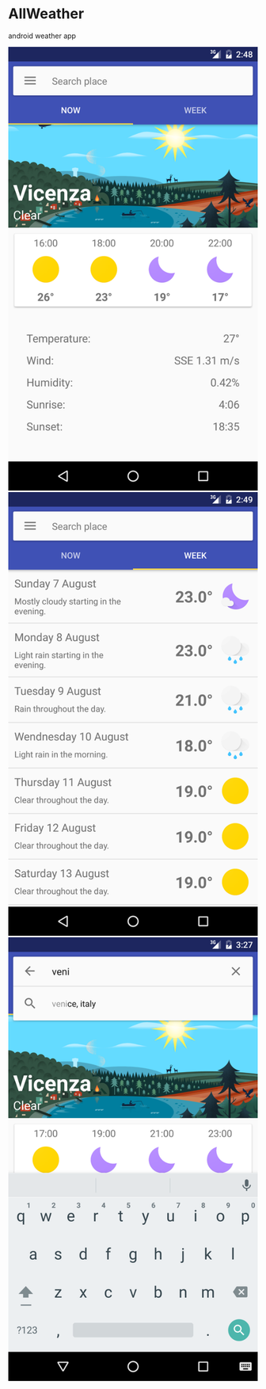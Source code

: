# AllWeather
android weather app

![screenshot](https://github.com/vise950/AllWeather/blob/master/screenshot/daily.png)
![screenshot](https://github.com/vise950/AllWeather/blob/master/screenshot/forecast.png)
![screenshot](https://github.com/vise950/AllWeather/blob/master/screenshot/search.png)

